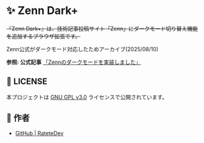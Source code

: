 # ✨ Zenn Dark+

~~『Zenn Dark+』は、技術記事投稿サイト「Zenn」にダークモード切り替え機能を追加するブラウザ拡張です。~~

Zenn公式がダークモード対応したためアーカイブ(2025/08/10)

**参照: 公式記事**
[「Zennのダークモードを実装しました」](https://zenn.dev/team_zenn/articles/zenn-darkmode-system)

## 📄 LICENSE
本プロジェクトは [GNU GPL v3.0](https://www.gnu.org/licenses/gpl-3.0.html) ライセンスで公開されています。

## 👤 作者
- [GitHub | RateteDev](https://github.com/RateteDev)
